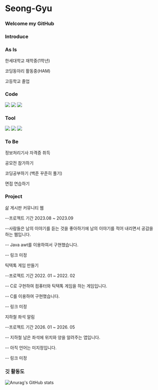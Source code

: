 # Seong-Gyu


### Welcome my GitHub


### Introduce


### As Is



한세대학교 재학중(1학년)


코딩동아리 활동중(HAM)


고등학교 졸업


### Code


<img src="https://img.shields.io/badge/JAVA-007396?style=flat&logo=Eclipse IDE&logoColor=white"/> <img src="https://img.shields.io/badge/PYTHON-3776AB?style=flat&logo=Python&logoColor=white"/>
<img src="https://img.shields.io/badge/C-A8B9CC?style=flat&logo=C&logoColor=white"/>

### Tool

<img src="https://img.shields.io/badge/Eclipse IDE-2C2255?style=flat&logo=Eclipse IDE&logoColor=white"/>  <img src="https://img.shields.io/badge/Visual Studio-5C2D91?style=flat&logo=Visual Studio&logoColor=white"/>  <img src="https://img.shields.io/badge/Visual Studio Code-007ACC?style=flat&logo=Visual Studio code&logoColor=white"/>


###  To Be

정보처리기사 자격증 취득

공모전 참가하기


코딩공부하기 (백준 꾸준히 풀기)

면접 연습하기


### Project



삶 게시판 커뮤니티 웹


--프로젝트 기간 2023.08 ~ 2023.09

--사람들은 남의 이야기를 듣는 것을 좋아하기에 남의 이야기를 적어 내리면서 공감을 하는 웹입니다.

-- Java awt를 이용하여서 구현했습니다.

-- 링크 미정



틱텍톡 게임 만들기

--프로젝트 기간 2022. 01 ~ 2022. 02

-- C로 구현하여 컴퓨터와 틱텍톡 게임을 하는 게임입니다.

-- C를 이용하여 구현했습니다.

-- 링크 미정



지하철 좌석 알림 

--프로젝트 기간 2026. 01 ~ 2026. 05

-- 지하철 남은 좌석에 위치와 양을 알려주는 앱입니다.

-- 아직 언어는 미지정입니다.

-- 링크 미정



### 깃 활동도

![Anurag's GitHub stats](https://github-readme-stats.vercel.app/api?username=Seonggyu0806&show_icons=true&theme=radical)



